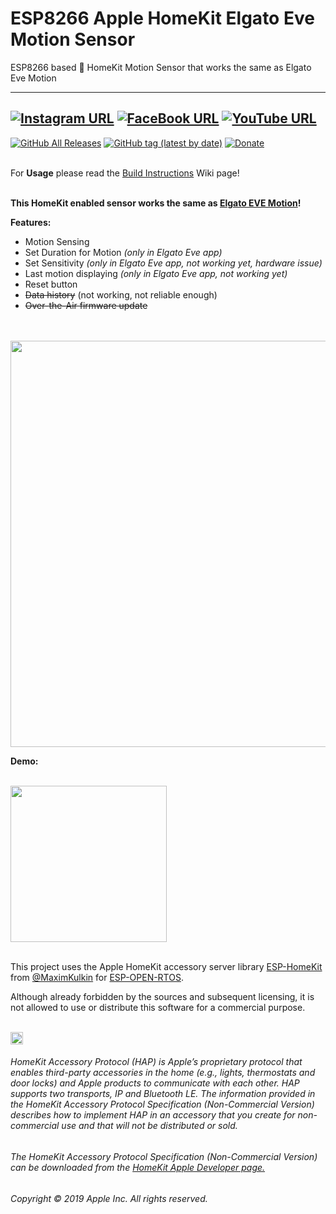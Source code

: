 # ESP8266 Apple HomeKit Elgato Eve Motion Sensor
ESP8266 based  HomeKit Motion Sensor that works the same as Elgato Eve Motion

------
[![Instagram URL](https://img.shields.io/twitter/url/https/www.instagram.com/homekidd?label=Follow&logo=instagram&style=social)](https://www.instagram.com/homekidd) [![FaceBook URL](https://img.shields.io/twitter/url/https/www.facebook.com/HomeKiid?label=Like&logo=facebook&style=social)](https://www.facebook.com/HomeKiid) [![YouTube URL](https://img.shields.io/twitter/url/https/www.youtube.com/channel/UCkqC_6j1uyYVv7SO3jPe7KA?label=Follow&logo=youtube&style=social)](https://www.youtube.com/channel/UCkqC_6j1uyYVv7SO3jPe7KA)
------

[![GitHub All Releases](https://img.shields.io/github/downloads/HomeKidd/ESP8266-HomeKit-Motion-Sensor-Elgato-Eve/total?color=green)](https://github.com/HomeKidd/ESP8266-HomeKit-Motion-Sensor-Elgato-Eve/releases) 
[![GitHub tag (latest by date)](https://img.shields.io/github/v/tag/HomeKidd/ESP8266-HomeKit-Weather-Station-BME280?color=yellow&label=Latest%20Release)](https://github.com/HomeKidd/ESP8266-HomeKit-Motion-Sensor-Elgato-Eve/releases) 
[![Donate](https://img.shields.io/badge/Donate-PayPal-blue.svg)](https://www.paypal.com/cgi-bin/webscr?cmd=_s-xclick&hosted_button_id=CEYEK69ZYG69S&source=url)
<br/>
<br/>


For **Usage** please read the [Build Instructions](https://github.com/HomeKidd/ESP8266-HomeKit-Motion-Sensor-Elgato-Eve/wiki/Build-Instructions) Wiki page!<br/><br/>


**This HomeKit enabled sensor works the same as [Elgato EVE Motion](https://www.evehome.com/en/eve-motion)!** 



**Features:**

* Motion Sensing
* Set Duration for Motion _(only in Elgato Eve app)_
* Set Sensitivity  _(only in Elgato Eve app, not working yet, hardware issue)_
* Last motion displaying _(only in Elgato Eve app, not working yet)_
* Reset button 
* ~~Data history~~ (not working, not reliable enough)
* ~~Over-the-Air firmware update~~
 
<br/>
<br/>
<img src="https://github.com/HomeKidd/ESP8266-HomeKit-Weather-Station-BME280/raw/master/images/homekid_mockup_2g.jpg" class="center" width="650"/>

<br/>

**Demo:**

<br/>
<img src="https://github.com/HomeKidd/ESP8266-HomeKit-Weather-Station-BME280/raw/master/images/iosg.gif" class="center" width="250"/>

<br/>
<br/>

This project uses the Apple HomeKit accessory server library [ESP-HomeKit](https://github.com/maximkulkin/esp-homekit) from [@MaximKulkin](https://github.com/maximkulkin) for [ESP-OPEN-RTOS](https://github.com/SuperHouse/esp-open-rtos).<br/>

Although already forbidden by the sources and subsequent licensing, it is not allowed to use or distribute this software for a commercial purpose.<br/><br/>

<img src="https://freepngimg.com/thumb/apple_logo/25366-7-apple-logo-file.png" width="20"/> 

###### HomeKit Accessory Protocol (HAP) is Apple’s proprietary protocol that enables third-party accessories in the home (e.g., lights, thermostats and door locks) and Apple products to communicate with each other. HAP supports two transports, IP and Bluetooth LE. The information provided in the HomeKit Accessory Protocol Specification (Non-Commercial Version) describes how to implement HAP in an accessory that you create for non-commercial use and that will not be distributed or sold.

###### The HomeKit Accessory Protocol Specification (Non-Commercial Version) can be downloaded from the [HomeKit Apple Developer page.](https://developer.apple.com/homekit/)

###### Copyright © 2019 Apple Inc. All rights reserved.
